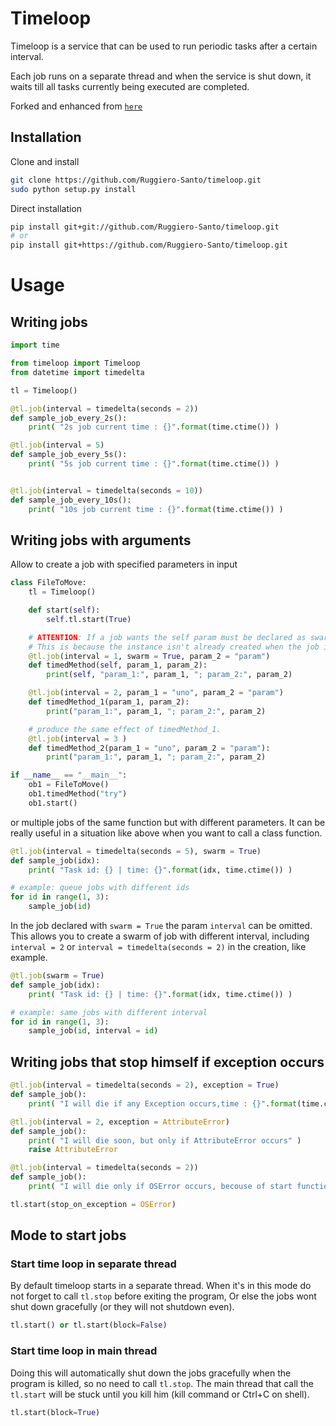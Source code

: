 # Timeloop
Timeloop is a service that can be used to run periodic tasks after a certain interval.

Each job runs on a separate thread and when the service is shut down, it waits till all tasks currently being executed are completed.

Forked and enhanced from [`here`](https://github.com/sankalpjonn/timeloop.git)

## Installation
Clone and install
```sh
git clone https://github.com/Ruggiero-Santo/timeloop.git
sudo python setup.py install
```

Direct installation 
```sh
pip install git+git://github.com/Ruggiero-Santo/timeloop.git
# or
pip install git+https://github.com/Ruggiero-Santo/timeloop.git
```

# Usage

## Writing jobs
```python
import time

from timeloop import Timeloop
from datetime import timedelta

tl = Timeloop()

@tl.job(interval = timedelta(seconds = 2))
def sample_job_every_2s():
    print( "2s job current time : {}".format(time.ctime()) )

@tl.job(interval = 5)
def sample_job_every_5s():
    print( "5s job current time : {}".format(time.ctime()) )


@tl.job(interval = timedelta(seconds = 10))
def sample_job_every_10s():
    print( "10s job current time : {}".format(time.ctime()) )
```

## Writing jobs with arguments
Allow to create a job with specified parameters in input
```python
class FileToMove:
    tl = Timeloop()

    def start(self):
        self.tl.start(True)

    # ATTENTION: If a job wants the self param must be declared as swarm.
    # This is because the instance isn't already created when the job is registered
    @tl.job(interval = 1, swarm = True, param_2 = "param")
    def timedMethod(self, param_1, param_2):
        print(self, "param_1:", param_1, "; param_2:", param_2)

    @tl.job(interval = 2, param_1 = "uno", param_2 = "param")
    def timedMethod_1(param_1, param_2):
        print("param_1:", param_1, "; param_2:", param_2)

    # produce the same effect of timedMethod_1. 
    @tl.job(interval = 3 )
    def timedMethod_2(param_1 = "uno", param_2 = "param"):
        print("param_1:", param_1, "; param_2:", param_2)

if __name__ == "__main__":
    ob1 = FileToMove()
    ob1.timedMethod("try")
    ob1.start()
```
or multiple jobs of the same function but with different parameters. It can be really useful in a situation like above when you want to call a class function.
```python
@tl.job(interval = timedelta(seconds = 5), swarm = True)
def sample_job(idx):
    print( "Task id: {} | time: {}".format(idx, time.ctime()) )

# example: queue jobs with different ids
for id in range(1, 3):
	sample_job(id)
```
In the job declared with  ```swarm = True``` the param ```interval``` can be omitted. This allows you to create a swarm of job with different interval, including ```interval = 2``` or ```interval = timedelta(seconds = 2)``` in the creation, like example.
```python
@tl.job(swarm = True)
def sample_job(idx):
    print( "Task id: {} | time: {}".format(idx, time.ctime()) )

# example: same jobs with different interval
for id in range(1, 3):
	sample_job(id, interval = id)
```

## Writing jobs that stop himself if exception occurs
```python
@tl.job(interval = timedelta(seconds = 2), exception = True)
def sample_job():
    print( "I will die if any Exception occurs,time : {}".format(time.ctime()) )

@tl.job(interval = 2, exception = AttributeError)
def sample_job():
    print( "I will die soon, but only if AttributeError occurs" )
    raise AttributeError

@tl.job(interval = timedelta(seconds = 2))
def sample_job():
    print( "I will die only if OSError occurs, becouse of start function" )

tl.start(stop_on_exception = OSError)
```
## Mode to start jobs

### Start time loop in separate thread
By default timeloop starts in a separate thread. When it's in this mode do not forget to call ```tl.stop``` before exiting the program, Or else the jobs wont shut down gracefully (or they will not shutdown even).
```python
tl.start() or tl.start(block=False)
```

### Start time loop in main thread
Doing this will automatically shut down the jobs gracefully when the program is killed, so no need to  call ```tl.stop```. The main thread that call the ```tl.start``` will be stuck until you kill him (kill command or Ctrl+C on shell).
```python
tl.start(block=True)
```
